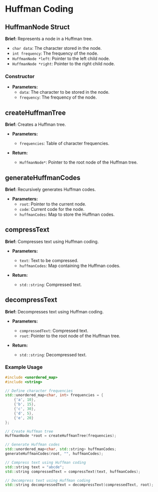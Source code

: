 # Huffman Coding

## HuffmanNode Struct

**Brief:** Represents a node in a Huffman tree.

- `char data`: The character stored in the node.
- `int frequency`: The frequency of the node.
- `HuffmanNode *left`: Pointer to the left child node.
- `HuffmanNode *right`: Pointer to the right child node.

### Constructor

- **Parameters:**
  - `data`: The character to be stored in the node.
  - `frequency`: The frequency of the node.

## createHuffmanTree

**Brief:** Creates a Huffman tree.

- **Parameters:**

  - `frequencies`: Table of character frequencies.

- **Return:**
  - `HuffmanNode*`: Pointer to the root node of the Huffman tree.

## generateHuffmanCodes

**Brief:** Recursively generates Huffman codes.

- **Parameters:**
  - `root`: Pointer to the current node.
  - `code`: Current code for the node.
  - `huffmanCodes`: Map to store the Huffman codes.

## compressText

**Brief:** Compresses text using Huffman coding.

- **Parameters:**

  - `text`: Text to be compressed.
  - `huffmanCodes`: Map containing the Huffman codes.

- **Return:**
  - `std::string`: Compressed text.

## decompressText

**Brief:** Decompresses text using Huffman coding.

- **Parameters:**

  - `compressedText`: Compressed text.
  - `root`: Pointer to the root node of the Huffman tree.

- **Return:**
  - `std::string`: Decompressed text.

### Example Usage

```cpp
#include <unordered_map>
#include <string>

// Define character frequencies
std::unordered_map<char, int> frequencies = {
    {'a', 10},
    {'b', 15},
    {'c', 30},
    {'d', 5},
    {'e', 20}
};

// Create Huffman tree
HuffmanNode *root = createHuffmanTree(frequencies);

// Generate Huffman codes
std::unordered_map<char, std::string> huffmanCodes;
generateHuffmanCodes(root, "", huffmanCodes);

// Compress text using Huffman coding
std::string text = "abcde";
std::string compressedText = compressText(text, huffmanCodes);

// Decompress text using Huffman coding
std::string decompressedText = decompressText(compressedText, root);
```
